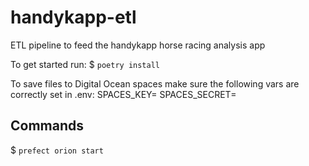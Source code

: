 # handykapp-etl
ETL pipeline to feed the handykapp horse racing analysis app

To get started run:
$ `poetry install`

To save files to Digital Ocean spaces make sure the following vars are correctly set in .env:
SPACES_KEY=<KEY>
SPACES_SECRET=<SECRET>

## Commands
$ `prefect orion start`